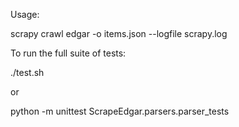 Usage:

scrapy crawl edgar -o items.json --logfile scrapy.log

To run the full suite of tests:

./test.sh

or

python -m unittest ScrapeEdgar.parsers.parser_tests

